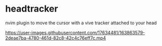 # headtracker

nvim plugin to move the cursor with a vive tracker attached to your head

https://user-images.githubusercontent.com/17634481/163863579-2deae7ba-4780-461d-82c8-42c4c76eff7c.mp4
